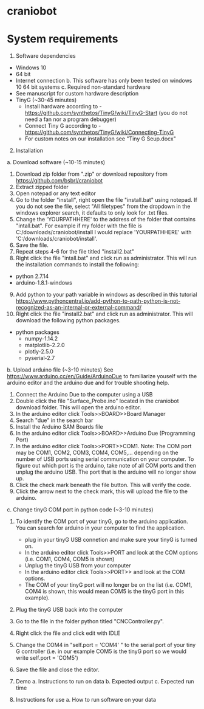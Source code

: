 # craniobot

# System requirements

1. Software dependencies
- Windows 10
- 64 bit
- Internet connection
b. This software has only been tested on windows 10 64 bit systems
c. Required non-standard hardware
- See manuscript for custom hardware description
- TinyG (~30-45 minutes)
	- Install hardware according to - https://github.com/synthetos/TinyG/wiki/TinyG-Start (you do not need a fan nor a program debugger)
	- Connect Tiny G according to - https://github.com/synthetos/TinyG/wiki/Connecting-TinyG
	- For custom notes on our installation see "Tiny G Seup.docx"

2. Installation

a. Download software (~10-15 minutes)
1. Download zip folder from ".zip" or download repository from https://github.com/bsbrl/craniobot
2. Extract zipped folder
3. Open notepad or any text editor
4. Go to the folder "install", right open the file "install.bat" using notepad. If you do not see the file, select "All filetypes" from the dropdown in the windows explorer search, it defaults to only look for .txt files.
5. Change the 'YOURPATHHERE' to the address of the folder that contains "intall.bat". For example if my folder with the file is C:/downloads/craniobot/install I would replace 'YOURPATHHERE' with 'C:/downloads/craniobot/install'.
6. Save the file.
7. Repeat steps 4-6 for the file titled "install2.bat"
8. Right click the file "intall.bat" and click run as administrator. This will run the installation commands to install the following:
- python 2.7.14
- arduino-1.8.1-windows
9. Add python to your path variable in windows as described in this tutorial
https://www.pythoncentral.io/add-python-to-path-python-is-not-recognized-as-an-internal-or-external-command/
10. Right click the file "install2.bat" and click run as administrator. This will download the following python packages.
- python packages
	- numpy-1.14.2
	- matplotlib-2.2.0
	- plotly-2.5.0
	- pyserial-2.7

b. Upload arduino file (~3-10 minutes)
See https://www.arduino.cc/en/Guide/ArduinoDue to familiarize youself with the arduino editor and the arduino due and for trouble shooting help. 
1. Connect the Arduino Due to the computer using a USB
2. Double click the file "Surface_Probe.ino" located in the craniobot download folder. This will open the arduino editor.
3. In the arduino editor click Tools>>BOARD>>Board Manager
4. Search "due" in the search bar
5. Install the Arduino SAM Boards file
6. In the arduino editor click Tools>>BOARD>>Arduino Due (Programming Port)
7. In the arduino editor click Tools>>PORT>>COM1. Note: The COM port may be COM1, COM2, COM3, COM4, COM5,... depending on the number of USB ports using serial communication on your computer. To figure out which port is the arduino, take note of all COM ports and then unplug the arduino USB. The port that is the arduino will no longer show up.
8. Click the check mark beneath the file button. This will verify the code.
9. Click the arrow next to the check mark, this will upload the file to the arduino.

c. Change tinyG COM port in python code (~3-10 minutes)
1. To identify the COM port of your tinyG, go to the arduino application. You can search for arduino in your computer to find the application.
	- plug in your tinyG USB connetion and make sure your tinyG is turned on.
	- In the arduino editor click Tools>>PORT and look at the COM options (i.e. COM1, COM4, COM5 is shown)
	- Unplug the tinyG USB from your computer
	- In the arduino editor click Tools>>PORT>> and look at the COM options.
	- The COM of your tinyG port will no longer be on the list (i.e. COM1, COM4 is shown, this would mean COM5 is the tinyG port in this example).
2. Plug the tinyG USB back into the computer
3. Go to the file in the folder python titled "CNCController.py".
4. Right click the file and click edit with IDLE
5. Change the COM4 in "self.port = 'COM4' " to the serial port of your tiny G controller (i.e. in our example COM5 is the tinyG port so we would write self.port = 'COM5')
6. Save the file and close the editor. 


3. Demo
a. Instructions to run on data
b. Expected output
c. Expected run time

4. Instructions for use
a. How to run software on your data
